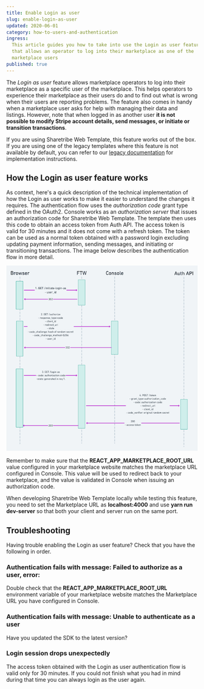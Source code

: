 ```yaml
---
title: Enable Login as user
slug: enable-login-as-user
updated: 2020-06-01
category: how-to-users-and-authentication
ingress:
  This article guides you how to take into use the Login as user feature
  that allows an operator to log into their marketplace as one of the
  marketplace users
published: true
---
```


The _Login as user_ feature allows marketplace operators to log into
their marketplace as a specific user of the marketplace. This helps
operators to experience their marketplace as their users do and to find
out what is wrong when their users are reporting problems. The feature
also comes in handy when a marketplace user asks for help with managing
their data and listings. However, note that when logged in as another
user **it is not possible to modify Stripe account details, send
messages, or initiate or transition transactions**.

<info>

If you are using Sharetribe Web Template, this feature works out of the
box. If you are using one of the legacy templates where this feature is
not available by default, you can refer to our
[legacy documentation](/ftw/legacy-templates/) for implementation
instructions.

</info>

## How the Login as user feature works

As context, here's a quick description of the technical implementation
of how the Login as user works to make it easier to understand the
changes it requires. The authentication flow uses the _authorization
code_ grant type defined in the OAuth2. Console works as an
_authorization server_ that issues an authorization code for Sharetribe
Web Template. The template then uses this code to obtain an access token
from Auth API. The access token is valid for 30 minutes and it does not
come with a refresh token. The token can be used as a normal token
obtained with a password login excluding updating payment information,
sending messages, and initiating or transitioning transactions. The
image below describes the authentication flow in more detail.

![Authentication flow](authentication-flow.png)

<info>

Remember to make sure that the **REACT_APP_MARKETPLACE_ROOT_URL** value
configured in your marketplace website matches the marketplace URL
configured in Console. This value will be used to redirect back to your
marketplace, and the value is validated in Console when issuing an
authorization code.

When developing Sharetribe Web Template locally while testing this
feature, you need to set the Marketplace URL as **localhost:4000** and
use **yarn run dev-server** so that both your client and server run on
the same port.

</info>

## Troubleshooting

Having trouble enabling the Login as user feature? Check that you have
the following in order.

### Authentication fails with message: Failed to authorize as a user, error: <error message>

Double check that the **REACT_APP_MARKETPLACE_ROOT_URL** environment
variable of your marketplace website matches the Marketplace URL you
have configured in Console.

### Authentication fails with message: Unable to authenticate as a user

Have you updated the SDK to the latest version?

### Login session drops unexpectedly

The access token obtained with the Login as user authentication flow is
valid only for 30 minutes. If you could not finish what you had in mind
during that time you can always login as the user again.

